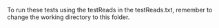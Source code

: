 To run these tests using the testReads in the testReads.txt, remember to change the working directory to this folder. 